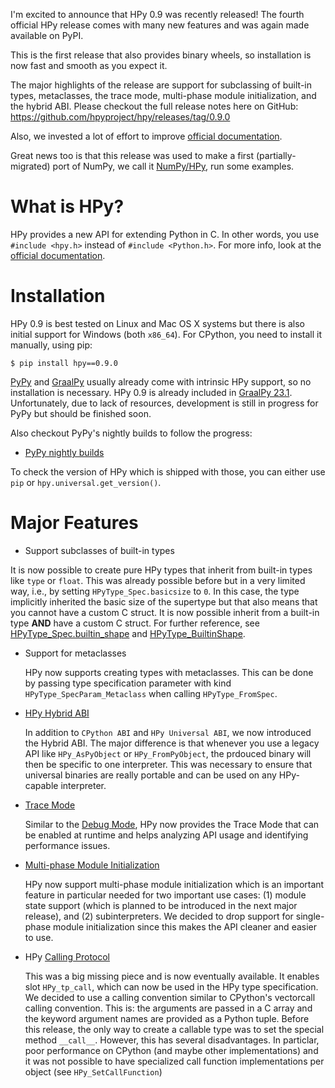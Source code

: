 <!--
.. title: hpy 0.9.0: Fourth public release
.. slug: hpy-0.9.0-fourth-public-release
.. date: 2023-10-12 19:00:00 UTC
.. author: fangerer
.. tags:
.. category:
.. link:
.. description:
.. type: text
-->

I'm excited to announce that HPy 0.9 was recently released!
The fourth official HPy release comes with many new features
and was again made available on PyPI.

This is the first release that also provides binary wheels, so installation is
now fast and smooth as you expect it.

The major highlights of the release are support for subclassing of built-in
types, metaclasses, the trace mode, multi-phase module initialization, and the
hybrid ABI. Please checkout the full release notes here on GitHub:
https://github.com/hpyproject/hpy/releases/tag/0.9.0

Also, we invested a lot of effort to improve [official
documentation](https://docs.hpyproject.org/en/0.9.0/overview.html).

Great news too is that this release was used to make a first
(partially-migrated) port of NumPy, we call it
[NumPy/HPy](https://github.com/hpyproject/numpy-hpy), run some examples.

<!--TEASER_END-->

# What is HPy?

HPy provides a new API for extending Python in C. In other words, you use
`#include <hpy.h>` instead of `#include <Python.h>`. For more info, look at
the
[official documentation](https://docs.hpyproject.org/en/0.9.0/overview.html).

# Installation

HPy 0.9 is best tested on Linux and Mac OS X systems but there is also initial
support for Windows (both `x86_64`). For CPython, you need to install it
manually, using pip:

```shell
$ pip install hpy==0.9.0
```

[PyPy](https://pypy.org) and [GraalPy](https://graalvm.org/python/) usually
already come with intrinsic HPy support, so no installation is necessary.
HPy 0.9 is already included in [GraalPy
23.1](https://github.com/oracle/graalpython/releases/tag/graal-23.1.0).
Unfortunately, due to lack of resources, development is still in progress for
PyPy but should be finished soon.

Also checkout PyPy's nightly builds to follow the progress:

- [PyPy nightly builds](http://buildbot.pypy.org/nightly/)

To check the version of HPy which is shipped with those, you can either use
`pip` or `hpy.universal.get_version()`.

# Major Features

- Support subclasses of built-in types

It is now possible to create pure HPy types that inherit from built-in types like `type` or `float`. This was already possible before but in a very limited way, i.e., by setting `HPyType_Spec.basicsize` to `0`. In this case, the type implicitly inherited the basic size of the supertype but that also means that you cannot have a custom C struct. It is now possible inherit from a built-in type **AND** have a custom C struct. For further reference, see [HPyType_Spec.builtin_shape](https://docs.hpyproject.org/en/0.9.0/api-reference/hpy-type.html#c.HPyType_Spec.builtin_shape) and [HPyType_BuiltinShape](https://docs.hpyproject.org/en/0.9.0/api-reference/hpy-type.html#c.HPyType_BuiltinShape).

- Support for metaclasses

  HPy now supports creating types with metaclasses. This can be done by passing type specification parameter with kind `HPyType_SpecParam_Metaclass` when calling `HPyType_FromSpec`.

- [HPy Hybrid ABI](https://docs.hpyproject.org/en/0.9.0/overview.html#term-HPy-Hybrid-ABI)

  In addition to `CPython ABI` and `HPy Universal ABI`, we now introduced the Hybrid ABI. The major difference is that whenever you use a legacy API like `HPy_AsPyObject` or `HPy_FromPyObject`, the prdouced binary will then be specific to one interpreter. This was necessary to ensure that universal binaries are really portable and can be used on any HPy-capable interpreter.

- [Trace Mode](https://docs.hpyproject.org/en/0.9.0/trace-mode.html)

  Similar to the [Debug Mode](https://docs.hpyproject.org/en/0.9.0/debug-mode.html), HPy now provides the Trace Mode that can be enabled at runtime and helps analyzing API usage and identifying performance issues.

- [Multi-phase Module Initialization](https://docs.hpyproject.org/en/0.9.0/porting-guide.html#multi-phase-module-initialization)

  HPy now support multi-phase module initialization which is an important feature in particular needed for two important use cases: (1) module state support (which is planned to be introduced in the next major release), and (2) subinterpreters. We decided to drop support for single-phase module initialization since this makes the API cleaner and easier to use.

- HPy [Calling Protocol](https://docs.hpyproject.org/en/0.9.0/porting-guide.html#calling-protocol)

  This was a big missing piece and is now eventually available. It enables slot `HPy_tp_call`, which can now be used in the HPy type specification. We decided to use a calling convention similar to CPython's vectorcall calling convention. This is: the arguments are passed in a C array and the keyword argument names are provided as a Python tuple. Before this release, the only way to create a callable type was to set the special method `__call__`. However, this has several disadvantages. In particlar, poor performance on CPython (and maybe other implementations) and it was not possible to have specialized call function implementations per object (see `HPy_SetCallFunction`)
